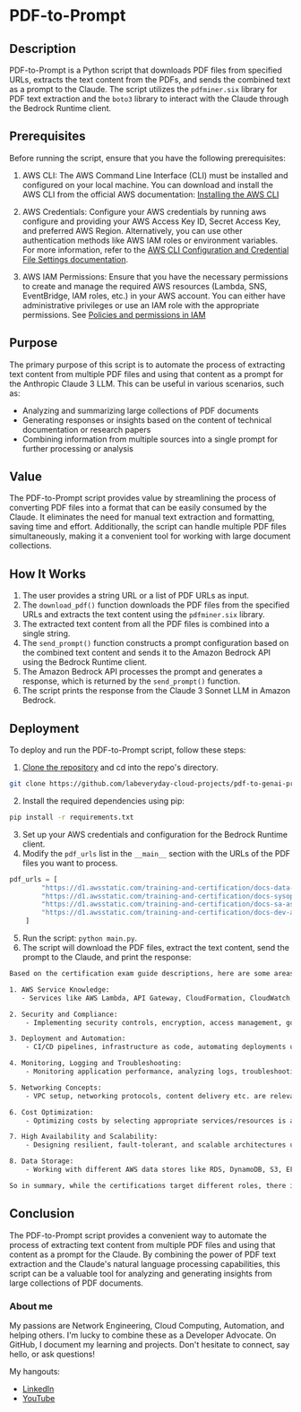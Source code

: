 # PDF-to-Prompt

## Description
PDF-to-Prompt is a Python script that downloads PDF files from specified URLs, extracts the text content from the PDFs, and sends the combined text as a prompt to the Claude. The script utilizes the `pdfminer.six` library for PDF text extraction and the `boto3` library to interact with the Claude through the Bedrock Runtime client.

## Prerequisites
Before running the script, ensure that you have the following prerequisites:

1. AWS CLI: The AWS Command Line Interface (CLI) must be installed and configured on your local machine. You can download and install the AWS CLI from the official AWS documentation: [Installing the AWS CLI](https://aws.amazon.com/cli/)

2. AWS Credentials: Configure your AWS credentials by running aws configure and providing your AWS Access Key ID, Secret Access Key, and preferred AWS Region. Alternatively, you can use other authentication methods like AWS IAM roles or environment variables. For more information, refer to the [AWS CLI Configuration and Credential File Settings documentation](https://docs.aws.amazon.com/cli/latest/userguide/cli-configure-files.html).

3. AWS IAM Permissions: Ensure that you have the necessary permissions to create and manage the required AWS resources (Lambda, SNS, EventBridge, IAM roles, etc.) in your AWS account. You can either have administrative privileges or use an IAM role with the appropriate permissions. See [Policies and permissions in IAM](https://docs.aws.amazon.com/IAM/latest/UserGuide/access_policies.html)

## Purpose
The primary purpose of this script is to automate the process of extracting text content from multiple PDF files and using that content as a prompt for the Anthropic Claude 3 LLM. This can be useful in various scenarios, such as:

- Analyzing and summarizing large collections of PDF documents
- Generating responses or insights based on the content of technical documentation or research papers
- Combining information from multiple sources into a single prompt for further processing or analysis

## Value
The PDF-to-Prompt script provides value by streamlining the process of converting PDF files into a format that can be easily consumed by the Claude. It eliminates the need for manual text extraction and formatting, saving time and effort. Additionally, the script can handle multiple PDF files simultaneously, making it a convenient tool for working with large document collections.

## How It Works
1. The user provides a string URL or a list of PDF URLs as input.
2. The `download_pdf()` function downloads the PDF files from the specified URLs and extracts the text content using the `pdfminer.six` library.
3. The extracted text content from all the PDF files is combined into a single string.
4. The `send_prompt()` function constructs a prompt configuration based on the combined text content and sends it to the Amazon Bedrock API using the Bedrock Runtime client.
5. The Amazon Bedrock API processes the prompt and generates a response, which is returned by the `send_prompt()` function.
6. The script prints the response from the Claude 3 Sonnet LLM in Amazon Bedrock.

## Deployment
To deploy and run the PDF-to-Prompt script, follow these steps:

1. [Clone the repository](https://github.com/labeveryday-cloud-projects/pdf-to-genai-prompt.git) and cd into the repo's directory.

```bash
git clone https://github.com/labeveryday-cloud-projects/pdf-to-genai-prompt.git && cd pdf-to-genai-prompt
```

2. Install the required dependencies using pip:

```bash
pip install -r requirements.txt
```

3. Set up your AWS credentials and configuration for the Bedrock Runtime client.
4. Modify the `pdf_urls` list in the `__main__` section with the URLs of the PDF files you want to process.

```python
pdf_urls = [
        "https://d1.awsstatic.com/training-and-certification/docs-data-engineer-associate/AWS-Certified-Data-Engineer-Associate_Exam-Guide.pdf",
        "https://d1.awsstatic.com/training-and-certification/docs-sysops-associate/AWS-Certified-SysOps-Administrator-Associate_Exam-Guide.pdf",
        "https://d1.awsstatic.com/training-and-certification/docs-sa-assoc/AWS-Certified-Solutions-Architect-Associate_Exam-Guide.pdf",
        "https://d1.awsstatic.com/training-and-certification/docs-dev-associate/AWS-Certified-Developer-Associate_Exam-Guide.pdf"
    ]
```

5. Run the script: `python main.py`.
6. The script will download the PDF files, extract the text content, send the prompt to the Claude, and print the response:

```bash
Based on the certification exam guide descriptions, here are some areas that overlap between the 4 certifications:

1. AWS Service Knowledge:
   - Services like AWS Lambda, API Gateway, CloudFormation, CloudWatch, IAM, KMS, VPC, S3, EBS, etc. are covered in multiple certification exams.

2. Security and Compliance:
    - Implementing security controls, encryption, access management, governance policies etc. are common topics.

3. Deployment and Automation:
    - CI/CD pipelines, infrastructure as code, automating deployments using AWS services etc. overlap.

4. Monitoring, Logging and Troubleshooting:
    - Monitoring application performance, analyzing logs, troubleshooting issues are touched upon in multiple exams.

5. Networking Concepts:
    - VPC setup, networking protocols, content delivery etc. are relevant across some of the certifications.

6. Cost Optimization:
    - Optimizing costs by selecting appropriate services/resources is a shared area.

7. High Availability and Scalability:
    - Designing resilient, fault-tolerant, and scalable architectures using AWS services is emphasized.

8. Data Storage:
    - Working with different AWS data stores like RDS, DynamoDB, S3, EFS etc. is required knowledge.

So in summary, while the certifications target different roles, there is considerable overlap in the core AWS services, security, deployments, monitoring, networking and architectural best practices.
```


## Conclusion
The PDF-to-Prompt script provides a convenient way to automate the process of extracting text content from multiple PDF files and using that content as a prompt for the Claude. By combining the power of PDF text extraction and the Claude's natural language processing capabilities, this script can be a valuable tool for analyzing and generating insights from large collections of PDF documents.


### About me
My passions are Network Engineering, Cloud Computing, Automation, and helping others. I'm lucky to combine these as a Developer Advocate. On GitHub, I document my learning and projects. Don't hesitate to connect, say hello, or ask questions!

My hangouts:
- [LinkedIn](https://www.linkedin.com/in/duanlightfoot/)
- [YouTube](https://www.youtube.com/@LabEveryday)
